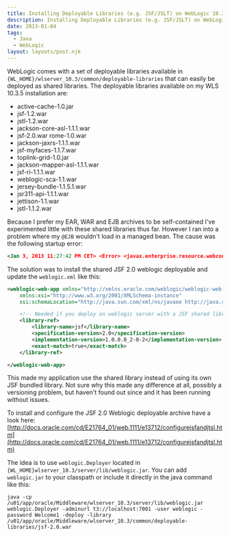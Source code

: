 ```yaml
---
title: Installing Deployable Libraries (e.g. JSF/JSLT) on WebLogic 10.3
description: Installing Deployable Libraries (e.g. JSF/JSLT) on WebLogic 10.3
date: 2013-01-04
tags:
  - Java
  - WebLogic
layout: layouts/post.njk
---
```


WebLogic comes with a set of deployable libraries available in `{WL_HOME}/wlserver_10.3/common/deployable-libraries` that can easily be deployed as shared libraries. The deployable libraries available on my WLS 10.3.5 installation are:

- active-cache-1.0.jar
- jsf-1.2.war
- jstl-1.2.war
- jackson-core-asl-1.1.1.war
- jsf-2.0.war rome-1.0.war
- jackson-jaxrs-1.1.1.war
- jsf-myfaces-1.1.7.war
- toplink-grid-1.0.jar
- jackson-mapper-asl-1.1.1.war
- jsf-ri-1.1.1.war
- weblogic-sca-1.1.war
- jersey-bundle-1.1.5.1.war
- jsr311-api-1.1.1.war
- jettison-1.1.war
- jstl-1.1.2.war

Because I prefer my EAR, WAR and EJB archives to be self-contained I've experimented little with these shared libraries thus far. However I ran into a problem where my `@EJB` wouldn't load in a managed bean. The cause was the following startup error:

```xml
<Jan 3, 2013 11:27:42 PM CET> <Error> <javax.enterprise.resource.webcontainer.jsf.application> <BEA-000000> <JSF1030: The specified InjectionProvider implementation 'com.bea.faces.WeblogicInjectionProvider' cannot be loaded.>
```

The solution was to install the shared JSF 2.0 weblogic deployable and update the `weblogic.xml` like this:

```xml
<weblogic-web-app xmlns="http://xmlns.oracle.com/weblogic/weblogic-web-app"
    xmlns:xsi="http://www.w3.org/2001/XMLSchema-instance"
    xsi:schemaLocation="http://java.sun.com/xml/ns/javaee http://java.sun.com/xml/ns/javaee/web-app_2_5.xsd http://xmlns.oracle.com/weblogic/weblogic-web-app http://xmlns.oracle.com/weblogic/weblogic-web-app/1.0/weblogic-web-app.xsd">

    <!-- Needed if you deploy on weblogic server with a JSF shared library -->
    <library-ref>
        <library-name>jsf</library-name>
        <specification-version>2.0</specification-version>
        <implementation-version>1.0.0.0_2-0-2</implementation-version>
        <exact-match>true</exact-match>
    </library-ref>

</weblogic-web-app>
```

This made my application use the shared library instead of using its own JSF bundled library. Not sure why this made any difference at all, possibly a versioning problem, but haven't found out since and it has been running without issues.

To install and configure the JSF 2.0 Weblogic deployable archive have a look here:
[http://docs.oracle.com/cd/E21764_01/web.1111/e13712/configurejsfandjtsl.htm](http://docs.oracle.com/cd/E21764_01/web.1111/e13712/configurejsfandjtsl.htm)

The idea is to use `weblogic.Deployer` located in `{WL_HOME}wlserver_10.3/server/lib/weblogic.jar`. You can add `weblogic.jar` to your classpath or include it directly in the java command like this:

```text
java -cp /u01/app/oracle/Middleware/wlserver_10.3/server/lib/weblogic.jar weblogic.Deployer -adminurl t3://localhost:7001 -user weblogic -password Welcome1 -deploy -library /u01/app/oracle/Middleware/wlserver_10.3/common/deployable-libraries/jsf-2.0.war
```
